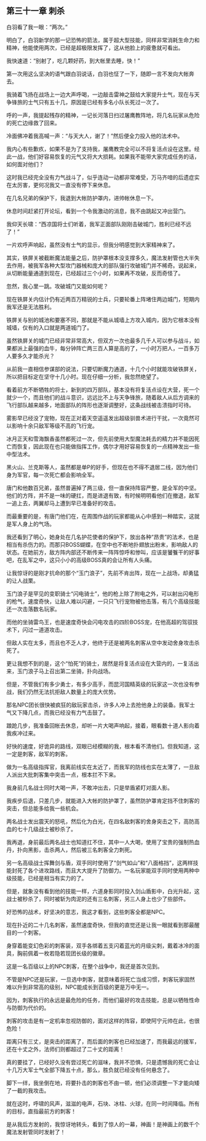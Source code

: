 ## 第三十一章 刺杀

白羽看了我一眼：“两次。”

明白了，白羽新学的那一记恐怖的箭法，属于超大型技能，同样非常消耗生命力和精神，他能使用两次，已经是超极限发挥了，这从他脸上的疲惫就可看出。

我快速道：“别射了，吃几颗好药，到大帐里去睡，快！”

第一次用这么坚决的语气跟白羽说话，白羽也怔了一下，随即一言不发向大帐奔去。

我骑着飞扬在战场上一边大声呼喝，一边敲击雷神之鼓给大家提升士气，现在与天争锋旅的士气只有五十几，原因是已经有多名小队长死过一次了。

呼的一声，我提起残存的精神，一记长河落日扫过屠鹰教阵地，将几名玩家从危险的死亡边缘救了回来。

冷面佛冲着我高喊一声：“与天大人，谢了！”然后便全力投入他的法术中。

我内心有些歉疚，如果不是为了支持我，屠鹰教完全可以不将复活点设在这里。经此一战，他们好容易恢复的元气又将大大损耗。如果我不能带大家完成任务的话，如何面对他们？

这时我已经完全没有力气战斗了，似乎连动一动都非常难受，万马齐喑的后遗症实在太厉害，更何况我又一直没有停下来休息。

在几名兄弟的保护下，我退到大帐防护罩内，进帅帐休息一下。

休息时间赶紧打开论坛，看到一个令我激动的消息，我不由跳起又冲出营门。

我仰天长啸：“西凉国将士们听着，我军正面部队刚刚击破城门，胜利已经不远了！”

一片欢呼声响起，虽然没有士气的显示，但我分明感觉到大家精神来了。

其实，铁屏关被截断魔法能量之后，防护罩根本没支撑多久，魔法发射管也大半失去作用，被我军各种大型攻门器械和庞大的部队强行攻破城门并不稀奇。说起来，从切断能量通道到现在，已经超过三个小时，如果再不攻破，反而奇怪了。

忽然，我心里一跳。攻破城门又能如何呢？

现在铁屏关内估计仍有近两百万精锐的士兵，只要轮番上阵堵住两边城门，短期内我军还是无法胜利。

铁屏关与别的城池和要塞不同，那就是不能从城墙上方攻入城内，因为它根本没有城墙，仅有的入口就是两道城门了。

虽然铁屏关的城门已经非常非常高大，但双方一次也最多几千人可以参与战斗，如果都派上最强的血牛，每分钟阵亡两三百人算是高的了，一小时万把人，一百多万人要多久才能杀光？

从前我一直相信参谋部的说法，只要切断魔力通道，十几个小时就能攻破铁屏关，所以把目标定在坚守十几小时。现在仔细一分析，我忽然绝望了。

看着前方不断牺牲的将士，新到的四万部队，基本没有将复活点设在大营，死一个就少一个，而且他们的战斗意识，远远比不上与天争锋旅，随着敌人从后方调来的飞行部队越来越多，地面部队的阵形也逐渐调整好，这条战线被击溃指时可待。

雾影早已经没了宠物，现在正对着天空遥遥发出超级驯兽术进行干扰，一次竟然可以影响十余只敌军等级不高的飞行宠。

冰月正天和雪海飘香虽然都死过一次，但先前使用大型魔法耗去的精力并不能因死亡而恢复，因此现在也只能做指挥工作，偶尔才用好容易恢复的一点精神发出一些中型法术。

黑火山、兰克斯等人，虽然都是单P的好手，但现在也不得不退居二线，因为他们身为军官，每一次死亡都会影响全军。

唐门和他数百兄弟，虽然普遍掉了两三级，但一直保持阵容严整，是全军的中坚。他们的方阵，并不是一味的硬扛，而是进退有致，有时候明明看他们在撤退，敌军一追上去，两翼却马上遭到早已准备好的攻击。

而最重要的是，有唐门他们在，在周围作战的玩家都能从心中感到一种踏实，这就是军人身上的气场。

我还看到了明心，她身处在几名护花使者的保护下，放出各种“昂贵”的法术，也是相当有杀伤力的。而那只BOSS蝴蝶，在空中也不断地扑翅放出粉末，影响敌人的状态。在她前方，敌方阵内部还不断传来一阵阵惊呼和惨叫，应该是饕餮干的好事吧，在乱军之中，这只小小的高级BOSS真的会让所有人头痛。

让我惊讶的是刚才抗命的那个“玉门浪子”，先前不肯出阵，现在一上战场，却勇猛的让人战栗。

玉门浪子是罕见的变职骑士“闪电骑士”，他的枪上除了附电之外，可以射出闪电形的枪气，速度奇快，让敌人难以闪避，一只只飞行宠物被他击落，有几个高级技能还一次击落数名玩家。

而他的坐骑雷鸟王，也是速度奇快会闪电攻击的四阶BOSS宠，在他高超的驾驭技术下，闪过一道道攻击。

但敌人实在太多，而且也不乏人才，他终于还是被两名刺客从空中发动舍身攻击杀死了。

更让我想不到的是，这个“怕死”的骑士，居然是将复活点设在大营内的，一复活出来，玉门浪子马上召出第二坐骑，扑向战场。

但是，不管我们有多少勇士，有多少高手，而昆河国精英级的玩家这一次也没有参战，我们仍然无法抗拒敌人数量上的庞大优势。

那名NPC团长很快被疯狂的敌玩家击杀，许多人冲上去抢他身上的装备。我军士气又下降几点，而我已经没有力气击鼓了。

踉跄几步，我准备回帐去休息，却听一片大喝声响起，接着，眼看数十道人影向着我疾冲过来。

好快的速度，好诡异的路线，双眼已经模糊的我，根本看不清他们。但我知道，这一定是刺客，敌军的刺客。

做为一名高级指挥官，我离前线实在太近了，而我军的防线也实在太薄了，一旦敌人派出大批刺客集中突击一点，根本拦不下来。

我身前几名战士同时大喝一声，不敢冲出去，只是举盾紧盯对面人影。

我疾步后退，只差几步，就能进入大帐的防护罩了，虽然防护罩肯定挡不住刺客的突击，但总能多给我一些机会。

两名战士发出震天的怒吼，然后化为白光，在四名敌刺客的舍身突击之下，高防高血的七十几级战士被秒杀了。

我再退，身前最后两名战士也知道扛不住，其中一人大喝，使用了宝贵的强制热血丹，扑向黑影，击杀两人，然后被三名刺客全力刺死。

另一名高级战士挥舞剑与盾，双手同时使用了“剑气如山”和“八面格挡”，这两样技能封死了各个进攻路线，而且大大提升了防御力。一名玩家能双手同时使用两种中级技能，已经是相当有实力的了。

但是，就象没有看到他的技能一样，六道身影同时投入剑山盾影中，白光升起，这战士被秒杀了，同时被斩为肉泥的还有三名刺客，另三人身上也少了些部件。

好恐怖的战术，好坚决的意志，我这才看到，这些刺客全都是NPC。

现在扑近的二十几名刺客，虽然速度奇快，但我的直觉还是让我一眼就看到那最醒目的一个刺客。

身穿着能变幻色彩的刺客装，双手各绑着五支闪着蓝光的月级尖刺，戴着冰冷的面具，胸前佩着一枚若隐若现团长级的徽章。

这是一名百级以上的NPC刺客，在整个战争中，我还是首次见到。

不管是NPC还是玩家，一旦选中刺客，就意味着将死亡当成习惯，刺客玩家固然难以升到非常高的级别，NPC能成长到百级的更是万中无一。

因为，刺客执行的永远是最危险的任务，而他们最好的攻击技能，总是以牺牲性命与防御为代价的。

刺客的攻击是有一定机率忽视防御的，面对这样的阵容，即使阿宁元帅在此，也很危险！

距离只有三丈，是突击的距离了，而后面的刺客也已经加速了，而我最远的援军，还在十丈之外，法师们则都超过了二十丈的距离！

真的要挂了，已经好久没有尝过死亡的滋味，我并不恐惧，只是遗憾我的死亡会让十几万大军士气全部下降五十点，那么，胜负就已经没有任何悬念了。

脚下一绊，我坐倒在地，将要扑击的刺客也不由一顿，他们必须调整一下才能向矮了一截的我攻击。

就在这时，呼啸的风声，滋滋的电声，石块、冰柱、火球，在同一时间降临。所有的目标，直指最前方的刺客！

是从我后方发射的，我惊讶地转头，看到了惊人的一幕，神画！是神画上的数千个魔法发射管同时发射了！

